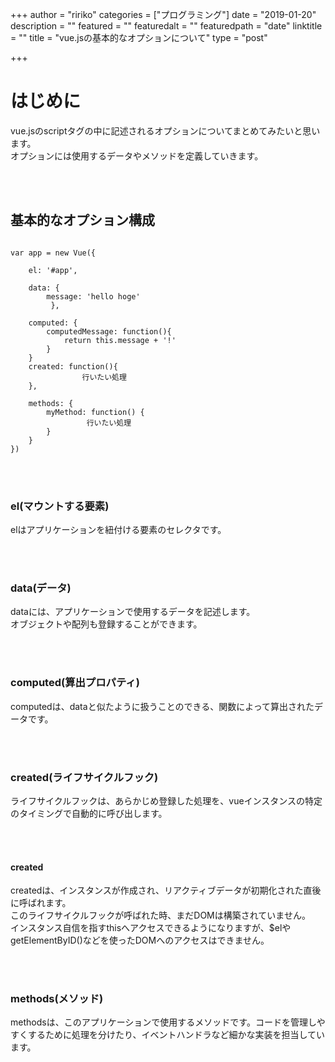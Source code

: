 +++
author = "ririko"
categories = ["プログラミング"]
date = "2019-01-20"
description = ""
featured = ""
featuredalt = ""
featuredpath = "date"
linktitle = ""
title = "vue.jsの基本的なオプションについて"
type = "post"

+++


# はじめに


vue.jsのscriptタグの中に記述されるオプションについてまとめてみたいと思います。<br>
オプションには使用するデータやメソッドを定義していきます。

<br><br>

## 基本的なオプション構成

```

var app = new Vue({
    
    el: '#app',

    data: {
        message: 'hello hoge'   
         },

    computed: {
        computedMessage: function(){
            return this.message + '!'
        }
    }
    created: function(){
                行いたい処理
    },

    methods: {
        myMethod: function() {
                 行いたい処理
        }
    }
})

```

<br><br>

### el(マウントする要素)

elはアプリケーションを紐付ける要素のセレクタです。

<br><br>

### data(データ)

dataには、アプリケーションで使用するデータを記述します。<br>
オブジェクトや配列も登録することができます。

<br><br>

### computed(算出プロパティ)

computedは、dataと似たように扱うことのできる、関数によって算出されたデータです。

<br><br>

### created(ライフサイクルフック)

ライフサイクルフックは、あらかじめ登録した処理を、vueインスタンスの特定のタイミングで自動的に呼び出します。

<br><br>

#### created

createdは、インスタンスが作成され、リアクティブデータが初期化された直後に呼ばれます。<br>
このライフサイクルフックが呼ばれた時、まだDOMは構築されていません。<br>
インスタンス自信を指すthisへアクセスできるようになりますが、$elやgetElementByID()などを使ったDOMへのアクセスはできません。

<br><br>

### methods(メソッド)

methodsは、このアプリケーションで使用するメソッドです。コードを管理しやすくするために処理を分けたり、イベントハンドラなど細かな実装を担当しています。

<br><br>
